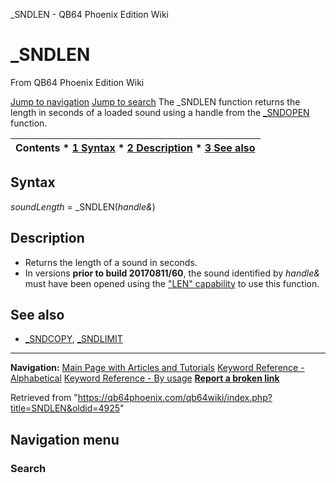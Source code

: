 


\_SNDLEN - QB64 Phoenix Edition Wiki








# \_SNDLEN



From QB64 Phoenix Edition Wiki



[Jump to navigation](#mw-head)
[Jump to search](#searchInput)
The \_SNDLEN function returns the length in seconds of a loaded sound using a handle from the [\_SNDOPEN](/qb64wiki/index.php/SNDOPEN "SNDOPEN") function.


  






| Contents * [1 Syntax](#Syntax) * [2 Description](#Description) * [3 See also](#See_also) |
| --- |


## Syntax


*soundLength* = \_SNDLEN(*handle&*)
  




## Description


* Returns the length of a sound in seconds.
* In versions **prior to build 20170811/60**, the sound identified by *handle&* must have been opened using the ["LEN" capability](/qb64wiki/index.php/SNDOPEN "SNDOPEN") to use this function.


  




## See also


* [\_SNDCOPY](/qb64wiki/index.php/SNDCOPY "SNDCOPY"), [\_SNDLIMIT](/qb64wiki/index.php/SNDLIMIT "SNDLIMIT")


  






---


**Navigation:**
[Main Page with Articles and Tutorials](/qb64wiki/index.php/Main_Page "Main Page")
[Keyword Reference - Alphabetical](/qb64wiki/index.php/Keyword_Reference_-_Alphabetical "Keyword Reference - Alphabetical")
[Keyword Reference - By usage](/qb64wiki/index.php/Keyword_Reference_-_By_usage "Keyword Reference - By usage")
**[Report a broken link](https://qb64phoenix.com/forum/showthread.php?tid=2800)**  





Retrieved from "<https://qb64phoenix.com/qb64wiki/index.php?title=SNDLEN&oldid=4925>"




## Navigation menu








### Search





















